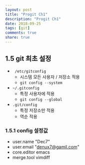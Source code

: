 ```yaml
---
layout: post
title: "Progit Ch1"
description: "Progit Ch1"
date: 2018-09-25
tags: [git]
comments: true
share: true
---
```



## 1.5 git 최초 설정
- ``` /etc/gitconfig```
  - 시스템 모든 사용자 / 저장소 적용
  - ```git config --system```
- ```~/.gitconfig```
  - 특정 사용자에 적용
  - ```git config --global```
- ```.git/config```
  - 특정 저장소만 적용
  - 역순 적용

### 1.5.1 config 설정값
- user.name "Dec7"
- user.email "denux7@gamil.com"
- core.editor emacs
- merge.tool vimdiff
